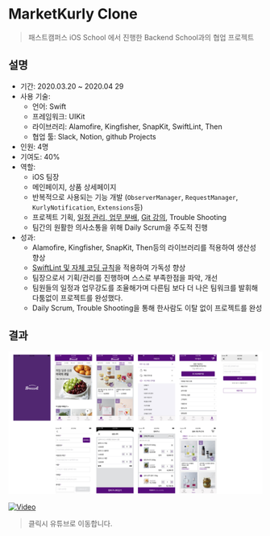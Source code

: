 # MarketKurly Clone

> 패스트캠퍼스 iOS School 에서 진행한 Backend School과의 협업 프로젝트  

## 설명

- 기간: 2020.03.20 ~ 2020.04 29
- 사용 기술:
  - 언어: Swift
  - 프레임워크: UIKit
  - 라이브러리: Alamofire, Kingfisher, SnapKit, SwiftLint, Then
  - 협업 툴: Slack, Notion, github Projects
- 인원: 4명
- 기여도: 40%
- 역할:
  - iOS 팀장
  - 메인페이지, 상품 상세페이지
  - 반복적으로 사용되는 기능 개발 (`ObserverManager`, `RequestManager`, `KurlyNotification`, `Extensions`등)
  - 프로젝트 기획, [일정 관리, 업무 분배](https://github.com/iOS-WPS-Team3/iOS-team3/projects), [Git 강의](https://www.notion.so/marketbroccoli/Git-Guide-4f89e0af659d4083bbefc43009a41016), Trouble Shooting
  - 팀간의 원활한 의사소통을 위해 Daily Scrum을 주도적 진행
- 성과:
  - Alamofire, Kingfisher, SnapKit, Then등의 라이브러리를 적용하여 생산성 향상
  - [SwiftLint 및 자체 코딩 규칙](https://www.notion.so/marketbroccoli/5afaab16f70d44de830a5d762a12db18)을 적용하여 가독성 향상
  - 팀장으로서 기획/관리를 진행하며 스스로 부족한점을 파악, 개선
  - 팀원들의 일정과 업무강도를 조율해가며 다른팀 보다 더 나은 팀워크를 발휘해 다툼없이 프로젝트를 완성했다. 
  - Daily Scrum, Trouble Shooting을 통해 한사람도 이탈 없이 프로젝트를 완성
 
 
## 결과

 ![marketbroccoli](./assets/images.jpeg)
 
 [![Video](http://img.youtube.com/vi/bRYXommsyZU/0.jpg)](https://youtu.be/bRYXommsyZU)

> 클릭시 유튜브로 이동합니다.

